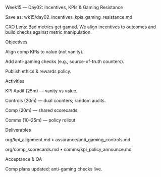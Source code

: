 Week15 — Day02: Incentives, KPIs & Gaming Resistance

Save as: wk15/day02_incentives_kpis_gaming_resistance.md

CXO Lens: Bad metrics get gamed. We align incentives to outcomes and build checks against metric manipulation.

Objectives

Align comp KPIs to value (not vanity).

Add anti-gaming checks (e.g., source-of-truth counters).

Publish ethics & rewards policy.

Activities

KPI Audit (25m) — vanity vs value.

Controls (20m) — dual counters; random audits.

Comp (20m) — shared scorecards.

Comms (10–25m) — policy rollout.

Deliverables

org/kpi_alignment.md • assurance/anti_gaming_controls.md

org/comp_scorecards.md • comms/kpi_policy_announce.md

Acceptance & QA

Comp plans updated; anti-gaming checks live.
